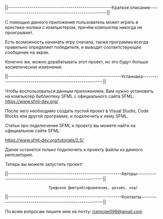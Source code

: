 ||-----------------------------------------------------Краткое описание--------------------------------------------------------||

С помощью данного приложения пользователь может играть в крестики-нолики с компьютером, причём компьютер никогда не проигрывает.

Есть возможность начинать игру сначала, также программа всегда правильно определяет победителя, и выводит соответствующее
сообщение на экран.

Конечно же, можно дорабатывать этот проект, но это будут больше косметические изменения.

||----------------------------------------------------------Установка----------------------------------------------------------||

Чтобы воспользоваться данным приложением, Вам нужно установить на компьютер библиотеку SFML с официального сайта SFML:
https://www.sfml-dev.org/

После чего необходимо создать пустой проект в Visual Studio, Code Blocks или другой программе, и подключить к нему SFML.

Статьи про подключение SFML к проекту вы можете найти на официальном сайте SFML:

https://www.sfml-dev.org/tutorials/2.5/

Далее останется только подключить к проекту файлы из данного репозитория. 

Теперь вы можете запустить проект!

||----------------------------------------------------------Авторы------------------------------------------------------------||

						Трифонов Дмитрий(оформление, дизайн, код)




||----------------------------------------------------------Контакты----------------------------------------------------------||

По всем вопросам пишите мне на почту: icemcpe099@gmail.com
